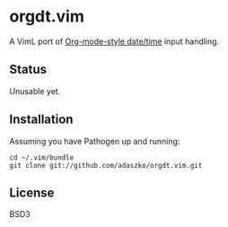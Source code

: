 # orgdt.vim

A VimL port of [Org-mode-style date/time](http://orgmode.org/manual/The-date_002ftime-prompt.html#The-date_002ftime-prompt) input handling.

## Status

Unusable yet.

## Installation

Assuming you have Pathogen up and running:

    cd ~/.vim/bundle
    git clone git://github.com/adaszko/orgdt.vim.git

## License

BSD3

